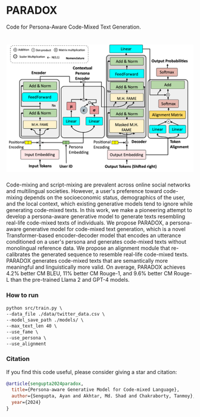 # PARADOX
Code for Persona-Aware Code-Mixed Text Generation.

<h1 align="center"> 
    <img src="./imgs/diagram.png" width="600">
</h1>

Code-mixing and script-mixing are prevalent across online social networks and multilingual societies. However, a user's preference toward code-mixing depends on the socioeconomic status, demographics of the user, and the local context, which existing generative models tend to ignore while generating code-mixed texts. In this work, we make a pioneering attempt to develop a persona-aware generative model to generate texts resembling real-life code-mixed texts of individuals. We propose PARADOX, a persona-aware generative model for code-mixed text generation, which is a novel Transformer-based encoder-decoder model that encodes an utterance conditioned on a user's persona and generates code-mixed texts without monolingual reference data. We propose an alignment module that re-calibrates the generated sequence to resemble real-life code-mixed texts. PARADOX generates code-mixed texts that are semantically more meaningful and linguistically more valid. On average, PARADOX achieves 4.2\% better CM BLEU, 11\% better CM Rouge-1, and 9.6\% better CM Rouge-L than the pre-trained Llama 2 and GPT-4 models.

### How to run

	python src/train.py \
    --data_file ./data/twitter_data.csv \
    --model_save_path ./models/ \
    --max_text_len 40 \
    --use_fame \
    --use_persona \
    --use_alignment

### Citation

If you find this code useful, please consider giving a star and citation:
```bibtex
@article{sengupta2024paradox,
  title={Persona-aware Generative Model for Code-mixed Language},
  author={Sengupta, Ayan and Akhtar, Md. Shad and Chakraborty, Tanmoy},
  year={2024}
}
```